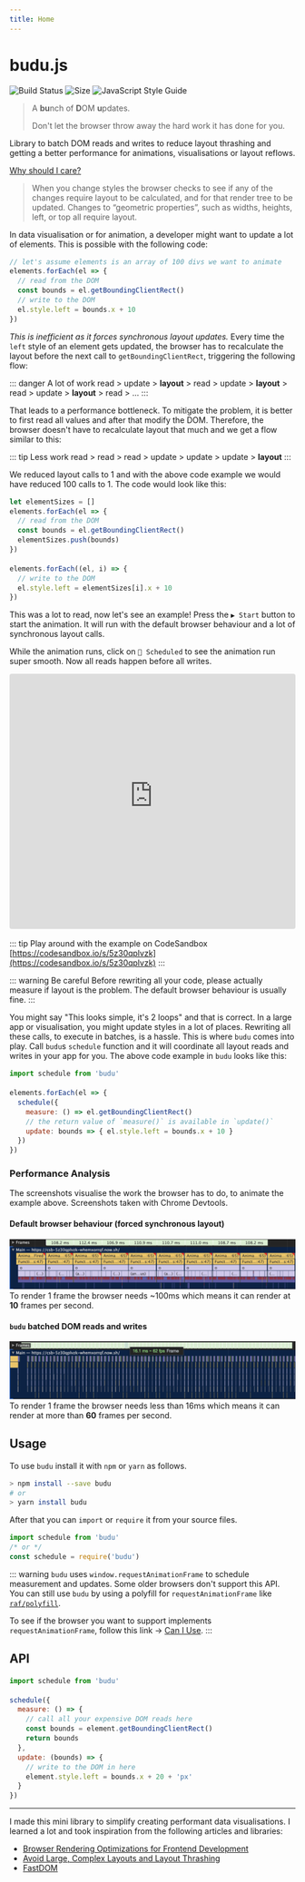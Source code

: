 ```yaml
---
title: Home
---
```


# budu.js

![Build Status](https://img.shields.io/circleci/project/github/sto3psl/budu/master.svg?style=for-the-badge)
![Size](https://img.shields.io/bundlephobia/min/budu.svg?style=for-the-badge)
![JavaScript Style Guide](https://img.shields.io/badge/code_style-standard-brightgreen.svg?style=for-the-badge)

> A **bu**nch of **D**OM **u**pdates.
>
> Don't let the browser throw away the hard work it has done for you.

Library to batch DOM reads and writes to reduce layout thrashing and getting a better performance for animations, visualisations or layout reflows.

[Why should I care?](https://developers.google.com/web/fundamentals/performance/rendering/avoid-large-complex-layouts-and-layout-thrashing)

> When you change styles the browser checks to see if any of the changes require layout to be calculated, and for that render tree to be updated. Changes to “geometric properties”, such as widths, heights, left, or top all require layout.

In data visualisation or for animation, a developer might want to update a lot of elements. This is possible with the following code:

```js
// let's assume elements is an array of 100 divs we want to animate
elements.forEach(el => {
  // read from the DOM
  const bounds = el.getBoundingClientRect()
  // write to the DOM
  el.style.left = bounds.x + 10
})
```

*This is inefficient as it forces synchronous layout updates.* Every time the `left` style of an element gets updated, the browser has to recalculate the layout before the next call to `getBoundingClientRect`, triggering the following flow:

::: danger A lot of work
read > update > **layout** > read > update > **layout** > read > update > **layout** > read > ...
:::

That leads to a performance bottleneck. To mitigate the problem, it is better to first read all values and after that modify the DOM. Therefore, the browser doesn't have to recalculate layout that much and we get a flow similar to this:

::: tip Less work
read > read > read > update > update > update > **layout**
:::

We reduced layout calls to 1 and with the above code example we would have reduced 100 calls to 1. The code would look like this:

```js
let elementSizes = []
elements.forEach(el => {
  // read from the DOM
  const bounds = el.getBoundingClientRect()
  elementSizes.push(bounds)
})

elements.forEach((el, i) => {
  // write to the DOM
  el.style.left = elementSizes[i].x + 10
})
```

This was a lot to read, now let's see an example! Press the `▶️ Start` button to start the animation. It will run with the default browser behaviour and a lot of synchronous layout calls.

While the animation runs, click on `🐇 Scheduled` to see the animation run super smooth. Now all reads happen before all writes.

<iframe src="https://csb-5z30qplvzk-mejhkzrelv.now.sh/" style="width:100%; height:450px; border:0; border-radius: 4px; overflow:hidden;" sandbox="allow-modals allow-forms allow-popups allow-scripts allow-same-origin"></iframe>

::: tip Play around with the example on CodeSandbox
[https://codesandbox.io/s/5z30qplvzk](https://codesandbox.io/s/5z30qplvzk)
:::

::: warning Be careful
Before rewriting all your code, please actually measure if layout is the problem. The default browser behaviour is usually fine.
:::

You might say "This looks simple, it's 2 loops" and that is correct. In a large app or visualisation, you might update styles in a lot of places. Rewriting all these calls, to execute in batches, is a hassle. This is where `budu` comes into play. Call `budu`s `schedule` function and it will coordinate all layout reads and writes in your app for you. The above code example in `budu` looks like this:

```js
import schedule from 'budu'

elements.forEach(el => {
  schedule({
    measure: () => el.getBoundingClientRect()
    // the return value of `measure()` is available in `update()`
    update: bounds => { el.style.left = bounds.x + 10 }
  })
})
```

### Performance Analysis

The screenshots visualise the work the browser has to do, to animate the example above. Screenshots taken with Chrome Devtools. 

#### Default browser behaviour (forced synchronous layout)
![Performance graph with default browser behaviour](./assets/default.png)
To render 1 frame the browser needs ~100ms which means it can render at **10** frames per second.

#### `budu` batched DOM reads and writes
![Performance graph with budu](./assets/budu.png)
To render 1 frame the browser needs less than 16ms which means it can render at more than **60** frames per second.

## Usage

To use `budu` install it with `npm` or `yarn` as follows.

```bash
> npm install --save budu
# or
> yarn install budu
```

After that you can `import` or `require` it from your source files.

```js
import schedule from 'budu'
/* or */
const schedule = require('budu')
```

::: warning
`budu` uses `window.requestAnimationFrame` to schedule measurement and updates. Some older browsers don't support this API. You can still use `budu` by using a polyfill for `requestAnimationFrame` like [`raf/polyfill`](https://www.npmjs.com/package/raf).

To see if the browser you want to support implements `requestAnimationFrame`, follow this link -> [Can I Use](https://caniuse.com/#feat=requestanimationframe).
:::

## API

```js
import schedule from 'budu'

schedule({
  measure: () => {
    // call all your expensive DOM reads here
    const bounds = element.getBoundingClientRect()
    return bounds
  },
  update: (bounds) => {
    // write to the DOM in here
    element.style.left = bounds.x + 20 + 'px'
  }
})
```

---

I made this mini library to simplify creating performant data visualisations. I learned a lot and took inspiration from the following articles and libraries:

* [Browser Rendering Optimizations for Frontend Development](https://scotch.io/tutorials/browser-rendering-optimizations-for-frontend-development)
* [Avoid Large, Complex Layouts and Layout Thrashing](https://developers.google.com/web/fundamentals/performance/rendering/avoid-large-complex-layouts-and-layout-thrashing)
* [FastDOM](https://github.com/wilsonpage/fastdom)
